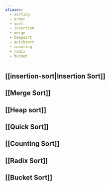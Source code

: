 ```yaml
---
aliases:
  - sorting
  - order
  - sort
  - insertion
  - merge
  - heapsort
  - quicksort
  - counting
  - radix
  - bucket
---
```

## [[insertion-sort|Insertion Sort]] 
## [[Merge Sort]]
## [[Heap sort]]
## [[Quick Sort]]
## [[Counting Sort]]
## [[Radix Sort]]
## [[Bucket Sort]]
